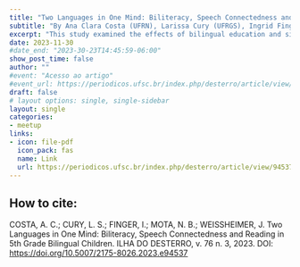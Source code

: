 ```yaml
---
title: "Two Languages in One Mind: Biliteracy, Speech Connectedness and Reading in 5th Grade Bilingual Children"
subtitle: "By Ana Clara Costa (UFRN), Larissa Cury (UFRGS), Ingrid Finger (UFRGS), Natália Bezerra Mota (UFRJ) & Janaína Weissheimer (UFRN)"
excerpt: "This study examined the effects of bilingual education and simultaneous biliteracy  on  children’s  levels  of  speech  connectedness  and  reading  in  Portuguese and English. Thirty-two 5th graders completed oral production tasks and took reading fluency and comprehension tests in L1 and L2. Our results  show  that,  in  general,  children  show  connectedness  and  reading  scores  which  are  correlated  in  the  two  languages,  that  is,  the  languages  follow  different,  but  related  paths  in  the  time  point  they  were  assessed.  We conclude that simultaneous biliteracy, in the case of the participants of  this  research,  is  not  detrimental  to  the  outcomes  of  either  language.  On  the  contrary,  it  promotes  the  concomitant  use  of  languages,  which,  in  turn,  seems  to  guarantee  support  for  both  languages,  L1  and  L2,  in  a  bidirectional fashion. *Keywords:*     biliteracy;     bilingual     education;     bilingualism;     speech     connectedness, reading"
date: 2023-11-30
#date_end: "2023-30-23T14:45:59-06:00"
show_post_time: false
author: ""
#event: "Acesso ao artigo"
#event_url: https://periodicos.ufsc.br/index.php/desterro/article/view/94537
draft: false
# layout options: single, single-sidebar
layout: single
categories:
- meetup
links:
- icon: file-pdf
  icon_pack: fas
  name: Link
  url: https://periodicos.ufsc.br/index.php/desterro/article/view/94537
---
```


## How to cite: 
COSTA, A. C.; CURY, L. S.; FINGER, I.; MOTA, N. B.; WEISSHEIMER, J. Two Languages in One Mind: Biliteracy, Speech Connectedness and Reading in 5th Grade Bilingual Children. ILHA DO DESTERRO, v. 76 n. 3, 2023. DOI: https://doi.org/10.5007/2175-8026.2023.e94537

